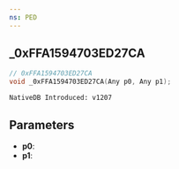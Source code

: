 ```yaml
---
ns: PED
---
```

## _0xFFA1594703ED27CA

```c
// 0xFFA1594703ED27CA
void _0xFFA1594703ED27CA(Any p0, Any p1);
```

```
NativeDB Introduced: v1207
```

## Parameters
* **p0**:
* **p1**:
